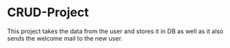 # CRUD-Project

This project takes the data from the user and stores it in DB as well as it also sends the welcome mail to the new user.
